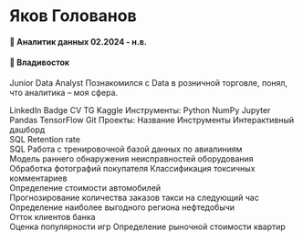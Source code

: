 # Яков Голованов
#### 💼 Аналитик данных 02.2024 - н.в.
#### 📍 Владивосток

Junior Data Analyst
Познакомился с Data в розничной торговле, понял, что аналитика – моя сфера.


LinkedIn Badge CV TG Kaggle
Инструменты:
Python  NumPy  Jupyter  Pandas  TensorFlow  Git
Проекты:
Название	Инструменты
Интерактивный дашборд	
SQL Retention rate	
SQL Работа с тренировочной базой данных по авиалиниям	
Модель раннего обнаружения неисправностей оборудования	
Обработка фотографий покупателя	
Классификация токсичных комментариев	
Определение стоимости автомобилей	
Прогнозирование количества заказов такси на следующий час	
Определение наиболее выгодного региона нефтедобычи	
Отток клиентов банка	
Оценка популярности игр	
Определение рыночной стоимости квартир	
